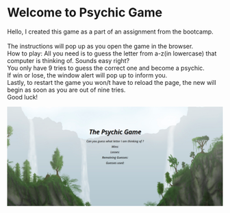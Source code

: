 # Welcome to Psychic Game
<p>Hello, I created this game as a part of an assignment from the bootcamp.
<br>
<br>The instructions will pop up as you open the game in the browser.
<br>How to play: All you need is to guess the letter from a-z(in lowercase) that computer is thinking of. Sounds easy right? 
<br>You only have 9 tries to guess the correct one and become a psychic.
<br>If win or lose, the window alert will pop up to inform you.
<br>Lastly, to restart the game you won/t have to reload the page, the new will begin as soon as you are out of nine tries.
<br>Good luck!</p>

![Psychic Screenschot](https://github.com/vidhi27/Psychic-Game/blob/master/assets/images/psychic.png)
